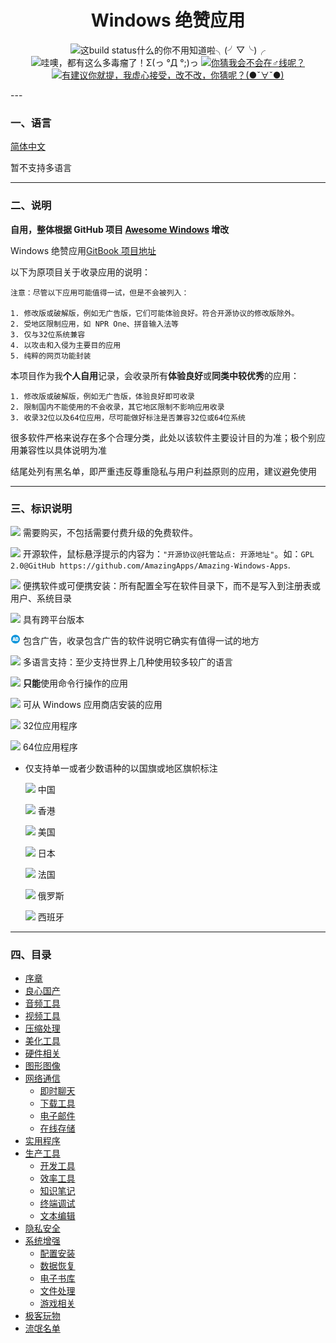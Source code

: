 <h1 align="center">Windows 绝赞应用</h1>
<p align="center">
<img src="https://img.shields.io/badge/build-passing-green.svg" title="这build status什么的你不用知道啦╮(╯▽╰)╭" />
<img src="https://img.shields.io/badge/%E5%BA%94%E7%94%A8%E6%80%BB%E6%95%B0-308-blue.svg" title="哇噢，都有这么多毒瘤了！Σ(っ °Д °;)っ" />
<a href="https://t.me/joinchat/AAAAAESLWZxuUSkUqqk1rA" target="_blank">
<img src="https://img.shields.io/badge/%E2%98%8E%EF%B8%8F%E8%81%94%E7%B3%BB-telegram-ff69b4.svg" title="你猜我会不会在♂线呢？"/>
</a>
<a href="https://github.com/AmazingApps/Amazing-Windows-Apps/issues" target="_blank">
<img src="https://img.shields.io/github/issues/AmazingApps/Amazing-Windows-Apps.svg" title="有建议你就提，我虚心接受，改不改，你猜呢？(●ˇ∀ˇ●)"/>
</a>
</p>
---

### 一、语言

[简体中文](LANGS.md)

暂不支持多语言

---

### 二、说明

**自用，整体根据 GitHub 项目 [Awesome Windows](https://github.com/Awesome-Windows/Awesome) 增改**

Windows 绝赞应用[GitBook 项目地址](https://www.gitbook.com/book/amazing-apps/windows-apps-that-amaze-us/details)

以下为原项目关于收录应用的说明：

```
注意：尽管以下应用可能值得一试，但是不会被列入：

1. 修改版或破解版，例如无广告版，它们可能体验良好。符合开源协议的修改版除外。
2. 受地区限制应用，如 NPR One、拼音输入法等
3. 仅与32位系统兼容
4. 以攻击和入侵为主要目的应用
5. 纯粹的网页功能封装
```

本项目作为我**个人自用**记录，会收录所有**体验良好**或**同类中较优秀**的应用：

```
1. 修改版或破解版，例如无广告版，体验良好即可收录
2. 限制国内不能使用的不会收录，其它地区限制不影响应用收录
3. 收录32位以及64位应用，尽可能做好标注是否兼容32位或64位系统
```

很多软件严格来说存在多个合理分类，此处以该软件主要设计目的为准；极个别应用兼容性以具体说明为准

结尾处列有黑名单，即严重违反尊重隐私与用户利益原则的应用，建议避免使用

---

### 三、标识说明

![](assets/money.png) 需要购买，不包括需要付费升级的免费软件。

![](assets/open-source-icon.png) 开源软件，鼠标悬浮提示的内容为：`"开源协议@托管站点: 开源地址"`。如：`GPL 2.0@GitHub https://github.com/AmazingApps/Amazing-Windows-Apps`.

![](assets/usb.png) 便携软件或可便携安装：所有配置全写在软件目录下，而不是写入到注册表或用户、系统目录

![](assets/multi_platform.png) 具有跨平台版本

![](/assets/ad.png) 包含广告，收录包含广告的软件说明它确实有值得一试的地方

![](assets/earth-globe.png) 多语言支持：至少支持世界上几种使用较多较广的语言

![](D:/mxy/Documents/GitHub/Amazing-Windows-Apps/assets/command-line.png) **只能**使用命令行操作的应用

![](D:/mxy/Documents/GitHub/Amazing-Windows-Apps/assets/windows-store.png) 可从 Windows 应用商店安装的应用

![](D:/mxy/Documents/GitHub/Amazing-Windows-Apps/assets/32.png) 32位应用程序

![](D:/mxy/Documents/GitHub/Amazing-Windows-Apps/assets/64.png) 64位应用程序

* 仅支持单一或者少数语种的以国旗或地区旗帜标注

  ![](assets/china.png) 中国

  ![](assets/hong-kong.png) 香港

  ![](assets/united-states.png) 美国

  ![](assets/japan.png) 日本

  ![](assets/france.png) 法国

  ![](assets/russia.png) 俄罗斯

  ![](assets/spain.png) 西班牙

---

### 四、目录

- [序章](zh-CN/README.md)
- [良心国产](zh-CN/china-apps.md)
- [音频工具](zh-CN/audio.md)
- [视频工具](zh-CN/video.md)
- [压缩处理](zh-CN/compression.md)
- [美化工具](zh-CN/customization.md)
- [硬件相关](zh-CN/hardwares.md)
- [图形图像](zh-CN/images.md)
- [网络通信](zh-CN/internet.md)
  - [即时聊天](zh-CN/chat-client.md)
  - [下载工具](zh-CN/downloader.md)
  - [电子邮件](zh-CN/emails.md)
  - [在线存储](zh-CN/online-storage.md)
- [实用程序](zh-CN/practicals.md)
- [生产工具](zh-CN/productivity.md)
  - [开发工具](zh-CN/dev-tools.md)
  - [效率工具](zh-CN/efficiency.md)
  - [知识笔记](zh-CN/note-taking.md)
  - [终端调试](zh-CN/terminal.md)
  - [文本编辑](zh-CN/text-editor.md)
- [隐私安全](zh-CN/security.md)
- [系统增强](zh-CN/system.md)
  - [配置安装](zh-CN/configuration.md)
  - [数据恢复](zh-CN/zh-CN/data-recovery.md)
  - [电子书库](zh-CN/ebooks.md)
  - [文件处理](zh-CN/files.md)
  - [游戏相关](zh-CN/games.md)
- [极客玩物](zh-CN/geeks.md)
- [流氓名单](zh-CN/blacklist.md)
